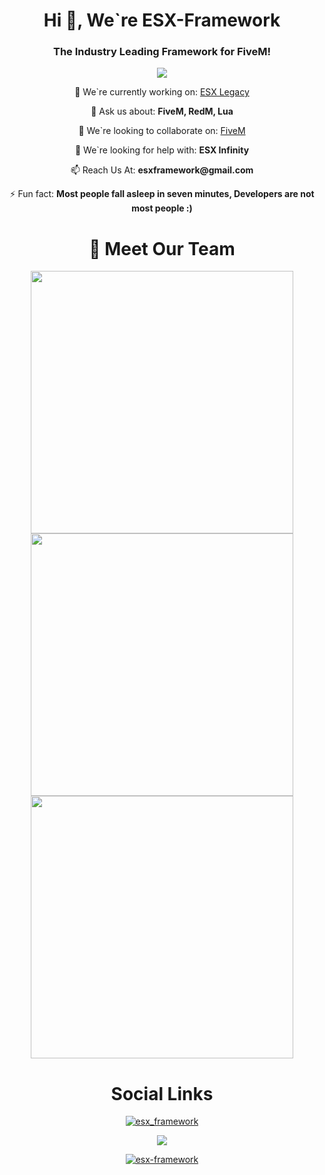 <h1 align="center">Hi 👋, We`re ESX-Framework</h1>
<h3 align="center">The Industry Leading Framework for FiveM!</h3>

<p align="center"><img src="https://docs.esx-framework.org/servericon.svg"/></p>
<p align="center">
🔭 We`re currently working on: <a href=https://github.com/esx-framework/esx-legacy>ESX Legacy</a>
</p>
<p align="center">
💬 Ask us about: <b>FiveM, RedM, Lua</b>
</p>
<p align="center">
👯 We`re looking to collaborate on: <a href=https://forum.cfx.re>FiveM</a>
</p>
<p align="center">
🤝 We`re looking for help with: <b>ESX Infinity</b>
</p>
<p align="center">
📫 Reach Us At: <b>esxframework@gmail.com</b>
</p>
<p align="center">
⚡ Fun fact: <b>Most people fall asleep in seven minutes, Developers are not most people :)</b>
</p>

<h1 align="center">👋 Meet Our Team</h1>

<p align="center">
 <a href=https://github.com/Mycroft-Studios><img width="420" src=https://github-readme-stats.vercel.app/api?username=Mycroft-Studios&count_private=true&show_icons=true&title_color=378cbf&text_color=ffffff&icon_color=378cbf&hide_border=true&bg_color=282a36&layout=compact&hide_title=false&hide_rank=false><a>
 <a href=https://github.com/benzo00><img width="420" src=https://github-readme-stats.vercel.app/api?username=Benzo00&count_private=true&show_icons=true&title_color=378cbf&text_color=ffffff&icon_color=378cbf&hide_border=true&bg_color=282a36&layout=compact&hide_title=false&hide_rank=false><a>
 <a href=https://github.com/xorzo1><img width="420" src=https://github-readme-stats.vercel.app/api?username=xorzo1&count_private=true&show_icons=true&title_color=378cbf&text_color=ffffff&icon_color=378cbf&hide_border=true&bg_color=282a36&layout=compact&hide_title=false&hide_rank=false><a>
</p>

<h1 align="center">Social Links</h1>
<p align="center"> <a href="https://twitter.com/esx_framework" target="blank"><img src="https://img.shields.io/twitter/follow/esx_framework?logo=twitter&style=for-the-badge" alt="esx_framework" /></a> </p>

<a href="https://discord.gg/5aDzMJs84D" target="blank"><p align="center"> <img src="https://img.shields.io/badge/Discord-378cbf?style=for-the-badge&logo=discord&logoColor=white" /> </p> </a>
<a href="https://patreon.com/esx" target="blank"><p align="center"> <img src="https://img.shields.io/badge/Patreon-378cbf?style=for-the-badge&logo=patreon&logoColor=white" alt="esx-framework" /> </p> </a>
